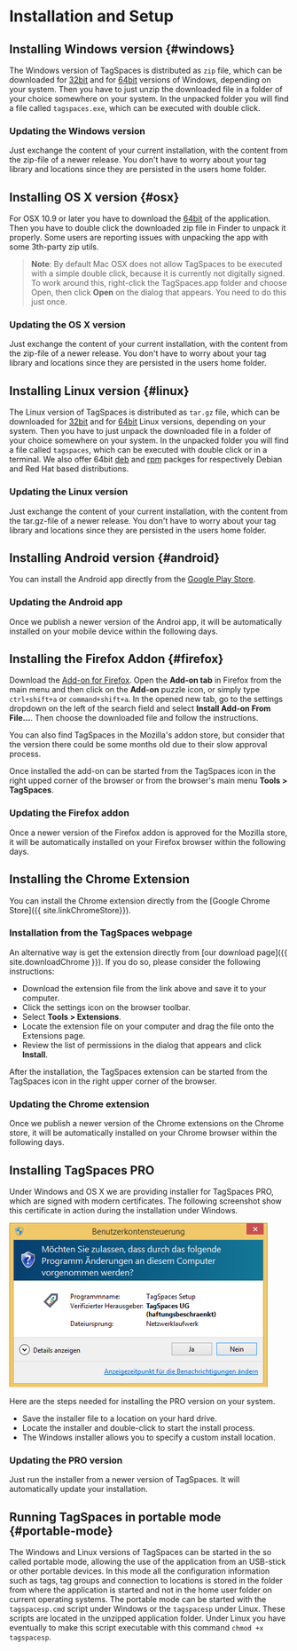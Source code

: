 # Installation and Setup

## Installing Windows version {#windows}
The Windows version of TagSpaces is distributed as `zip` file, which can be downloaded for [32bit](https://www.tagspaces.org/downloads/tagspaces-win32.zip) and for [64bit](https://www.tagspaces.org/downloads/tagspaces-win64.zip) versions of Windows, depending on your system. Then you have to just unzip the downloaded file in a folder of your choice somewhere on your system. In the unpacked folder you will find a file called `tagspaces.exe`, which can be executed with double click.

### Updating the Windows version
Just exchange the content of your current installation, with the content from the zip-file of a newer release. You don't have to worry about your tag library and locations since they are persisted in the users home folder.

## Installing OS X version {#osx}
For OSX 10.9 or later you have to download the [64bit](https://www.tagspaces.org/downloads/tagspaces-osx64.zip) of the application. Then you have to double click the downloaded zip file in Finder to unpack it properly. Some users are reporting issues with unpacking the app with some 3th-party zip utils.

> **Note**: By default Mac OSX does not allow TagSpaces to be executed with a simple double click, because it is currently not digitally signed. To work around this, right-click the TagSpaces.app folder and choose Open, then click **Open** on the dialog that appears. You need to do this just once.

### Updating the OS X version
Just exchange the content of your current installation, with the content from the zip-file of a newer release. You don't have to worry about your tag library and locations since they are persisted in the users home folder.

## Installing Linux version {#linux}
The Linux version of TagSpaces is distributed as `tar.gz` file, which can be downloaded for [32bit](https://www.tagspaces.org/downloads/tagspaces-linux32.tar.gz) and for [64bit](https://www.tagspaces.org/downloads/tagspaces-linux64.tar.gz) Linux versions, depending on your system. Then you have to just unpack the downloaded file in a folder of your choice somewhere on your system. In the unpacked folder you will find a file called `tagspaces`, which can be executed with double click or in a terminal. We also offer 64bit [deb](https://www.tagspaces.org/downloads/tagspaces-amd64.deb) and [rpm](https://www.tagspaces.org/downloads/tagspaces-amd64.rpm) packges for respectively Debian and Red Hat based distributions.

### Updating the Linux version
Just exchange the content of your current installation, with the content from the tar.gz-file of a newer release. You don't have to worry about your tag library and locations since they are persisted in the users home folder.

## Installing Android version {#android}
You can install the Android app directly from the [Google Play Store](https://play.google.com/store/apps/details?id=org.tagspaces.androidle).

### Updating the Android app
Once we publish a newer version of the Androi app, it will be automatically installed on your mobile device within the following days.

## Installing the Firefox Addon {#firefox}
Download the [Add-on for Firefox](https://addons.mozilla.org/en-us/firefox/addon/tagspaces/). Open the **Add-on tab** in Firefox from the main menu and then click on the **Add-on** puzzle icon, or simply type `ctrl+shift+a` or `command+shift+a`. In the opened new tab, go to the settings dropdown on the left of the search field and select **Install Add-on From File...**. Then choose the downloaded file and follow the instructions.

You can also find TagSpaces in the Mozilla's addon store, but consider that the version there could be some months old due to their slow approval process.

Once installed the add-on can be started from the TagSpaces icon in the right upped corner of the browser or from the  browser's main menu **Tools > TagSpaces**.

### Updating the Firefox addon
Once a newer version of the Firefox addon is approved for the Mozilla store, it will be automatically installed on your Firefox browser within the following days.

## Installing the Chrome Extension
You can install the Chrome extension directly from the [Google Chrome Store]({{ site.linkChromeStore}}).

### Installation from the TagSpaces webpage
An alternative way is get the extension directly from [our download page]({{ site.downloadChrome }}). If you do so, please consider the following instructions:

* Download the extension file from the link above and save it to your computer.
* Click the settings icon on the browser toolbar.
* Select **Tools &gt; Extensions**.
* Locate the extension file on your computer and drag the file onto the Extensions page.
* Review the list of permissions in the dialog that appears and click **Install**.

After the installation, the TagSpaces extension can be started from the TagSpaces icon in the right upper corner of the browser.

### Updating the Chrome extension
Once we publish a newer version of the Chrome extensions on the Chrome store, it will be automatically installed on your Chrome browser within the following days.

## Installing TagSpaces PRO <i class="profeature"></i>
Under Windows and OS X we are providing installer for TagSpaces PRO, which are signed with modern certificates. The following screenshot show this certificate in action during the installation under Windows.

![The signed installer under Windows](/media/signed-windows-installer.png)

Here are the steps needed for installing the PRO version on your system.

* Save the installer file to a location on your hard drive.
* Locate the installer and double-click to start the install process.
* The Windows installer allows you to specify a custom install location.

### Updating the PRO version
Just run the installer from a newer version of TagSpaces. It will automatically update your installation.

## Running TagSpaces in portable mode {#portable-mode}
The Windows and Linux versions of TagSpaces can be started in the so called portable mode, allowing the use of the application from an USB-stick or other portable devices. In this mode all the configuration information such as tags, tag groups and connection to locations is stored in the folder from where the application is started and not in the home user folder on current operating systems. The portable mode can be started with the `tagspacesp.cmd` script under Windows or the `tagspacesp` under Linux. These scripts are located in the unzipped application folder. Under Linux you have eventually to make this script executable with this command `chmod +x tagspacesp`.
